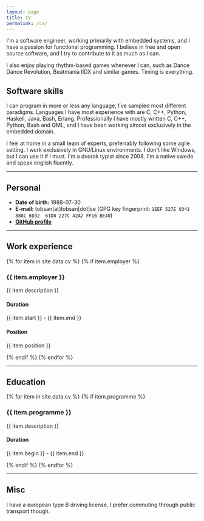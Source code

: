 ```yaml
---
layout: page
title: CV
permalink: /cv/
---
```


I'm a software engineer, working primarily with embedded systems, and I have a
passion for functional programming. I believe in free and open source software,
and I try to contribute to it as much as I can.

I also enjoy playing rhythm-based games whenever I can, such as Dance Dance
Revolution, Beatmania IIDX and similar games. Timing is everything.

## Software skills

I can program in more or less any language, I’ve sampled most different
paradigms. Languages I have most experience with are C, C++, Python, Haskell, Java,
Bash, Erlang. Professionally I have mostly written C, C++, Python, Bash and QML,
and I have been working almost exclusively in the embedded domain.

I feel at home in a small team of experts, preferrably following some agile
setting. I work exclusively in GNU/Linux environments. I don't like Windows, but
I can use it if I must. I'm a dvorak typist since 2008. I'm a native swede and
speak english fluently.

----------------

## Personal

* **Date of birth:** 1988-07-30
* **E-mail:** tobsan[at]tobsan[dot]se (GPG key fingerprint: `1EEF 527E 9341 888C 6D32  61D8 227C A2A2 FF16 BE40`)
* **[GitHub profile](https://github.com/tobsan)**

----------------

## Work experience
{% for item in site.data.cv %}
{% if item.employer %}
### {{ item.employer }}
{{ item.description }}

#### Duration
{{ item.start }} - {{ item.end }}

#### Position
{{ item.position }}

{% endif %}
{% endfor %}

----------------

## Education
{% for item in site.data.cv %}
{% if item.programme %}
### {{ item.programme }}
{{ item.description }}

#### Duration
{{ item.begin }} - {{ item.end }}

{% endif %}
{% endfor %}

----------------

## Misc
I have a european type B driving license. I prefer commuting through public transport though.


